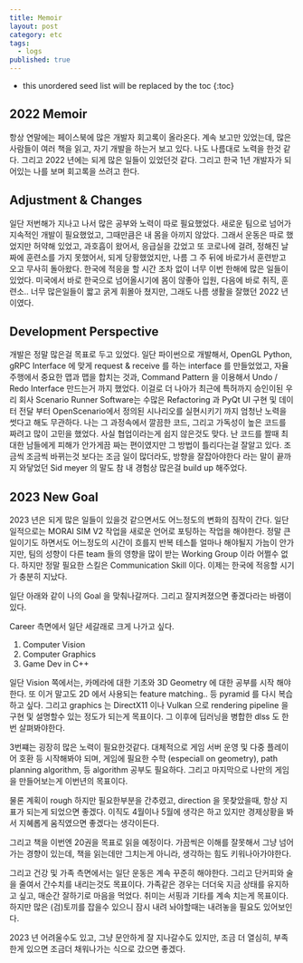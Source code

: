 ```yaml
---
title: Memoir
layout: post
category: etc
tags:
  - logs
published: true
---
```


* this unordered seed list will be replaced by the toc
{:toc}

## 2022 Memoir

항상 연말에는 페이스북에 많은 개발자 회고록이 올라온다. 계속 보고만 있었는데, 많은 사람들이 여러 책을 읽고, 자기 개발을 하는거 보고 있다. 나도 나름대로 노력을 한것 같다. 그리고 2022 년에는 되게 많은 일들이 있었던것 같다. 그리고 한국 1년 개발자가 되어있는 나를 보며 회고록을 쓰려고 한다.

## Adjustment & Changes

일단 저번해가 지나고 나서 많은 공부와 노력이 따로 필요했었다. 새로운 팀으로 넘어가 지속적인 개발이 필요했었고, 그때만큼은 내 몸을 아끼지 않았다. 그래서 운동은 따로 했었지만 허약해 있었고, 과호흡이 왔어서, 응급실을 갔었고 또 코로나에 걸려, 정해진 날짜에 훈련소를 가지 못했어서, 되게 당황했었지만, 나름 그 주 뒤에 바로가서 훈련받고 오고 무사히 돌아왔다. 한국에 적응을 할 시간 조차 없이 너무 이번 한해에 많은 일들이 있었다. 미국에서 바로 한국으로 넘어올시기에 몸이 않좋아 입원, 다음에 바로 취직, 훈련소.. 너무 많은일들이 짧고 굵게 휘몰아 쳤지만, 그래도 나름 생활을 잘했던 2022 년 이였다.

## Development Perspective

개발은 정말 많은걸 목표로 두고 있었다. 일단 파이썬으로 개발해서, OpenGL Python, gRPC Interface 에 맞게 request & receive 를 하는 interface 를 만들었었고, 자율주행에서 중요한 맵과 맵을 합치는 것과, Command Pattern 을 이용해서 Undo / Redo Interface 만드는거 까지 했었다. 이걸로 더 나아가 최근에 특허까지 승인이된 우리 회사 Scenario Runner Software는 수많은 Refactoring 과 PyQt UI 구현 및 데이터 전달 부터 OpenScenario에서 정의된 시나리오를 실현시키기 까지 엄청난 노력을 썻다고 해도 무관하다. 나는 그 과정속에서 깔끔한 코드, 그리고 가독성이 높은 코드를 짜려고 많이 고민을 했었다. 사실 협업이라는게 쉽지 않은것도 맞다. 난 코드를 짤때 최대한 남들에게 피해가 안가게끔 짜는 편이였지만 그 방법이 틀리다는걸 잘알고 있다. 조금씩 조금씩 바뀌는것 보다는 조금 일이 많더라도, 방향을 잘잡아야한다 라는 말이 끝까지 와닿었던 Sid meyer 의 말도 참 내 경험상 많은걸 build up 해주었다.

## 2023 New Goal

2023 년은 되게 많은 일들이 있을것 같으면서도 어느정도의 변화의 짐작이 간다. 일단 일적으로는 MORAI SIM V2 작업을 새로운 언어로 포팅하는 작업을 해야한다. 정말 큰 일이기도 하면서도 어느정도의 시간이 흐를지 반복 테스틑 얼마나 해야될지 가늠이 안가지만, 팀의 성향이 다른 team 들의 영향을 많이 받는 Working Group 이라 어쩔수 없다. 하지만 정말 필요한 스킬은 Communication Skill 이다. 이제는 한국에 적응할 시기가 충분히 지났다.

일단 아래와 같이 나의 Goal 을 맞춰나갈꺼다. 그리고 잘지켜졌으면 좋겠다라는 바램이 있다.

Career 측면에서 일단 세갈래로 크게 나가고 싶다.

1. Computer Vision
2. Computer Graphics
3. Game Dev in C++

일단 Vision 쪽에서는, 카메라에 대한 기초와 3D Geometry 에 대한 공부를 시작 해야한다. 또 이거 말고도 2D 에서 사용되는 feature matching.. 등 pyramid 를 다시 복습하고 싶다.
그리고 graphics 는 DirectX11 이나 Vulkan 으로 rendering pipeline 을 구현 및 설명할수 있는 정도가 되는게 목표이다. 그 이후에 딥러닝을 병합한 dlss 도 한번 살펴봐야한다.

3번쨰는 굉장히 많은 노력이 필요한것같다. 대체적으로 게임 서버 운영 및 다중 플레이어 호환 등 시작해봐야 되며, 게임에 필요한 수학 (especiall on geometry), path planning algorithm, 등 algorithm 공부도 필요하다. 그리고 마지막으로 나만의 게임을 만들어보는게 이번년의 목표이다.

물론 계획이 rough 하지만 필요한부분을 간추렸고, direction 을 못찾았을때, 항상 지표가 되는게 되었으면 좋겠다. 이직도 4월이나 5월에 생각은 하고 있지만 경제상황을 봐서 지혜롭게 움직였으면 좋겠다는 생각이든다.

그리고 책을 이번엔 20권을 목표로 읽을 예정이다. 가끔씩은 이해를 잘못해서 그냥 넘어가는 경향이 있는데, 책을 읽는데만 그치는게 아니라, 생각하는 힘도 키워나아가야한다.

그리고 건강 및 가족 측면에서는
일단 운동은 계속 꾸준히 해야한다. 그리고 단커피와 술을 줄여서 간수치를 내리는것도 목표이다. 가족같은 경우는 더더욱 지금 상태를 유지하고 싶고, 매순간 잘하기로 마음을 먹었다. 취미는 서핑과 기타를 계속 치는게 목표이다. 하지만 많은 (검)토끼를 잡을수 있으니 잠시 내려 놔야할때는 내려놓을 필요도 있어보인다.

2023 년 어려울수도 있고, 그냥 문안하게 잘 지나갈수도 있지만, 조금 더 열심히, 부족한게 있으면 조금더 채워나가는 식으로 갔으면 좋겠다.